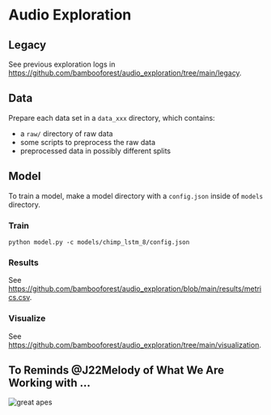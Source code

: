 # Audio Exploration

## Legacy

See previous exploration logs in https://github.com/bambooforest/audio_exploration/tree/main/legacy.

## Data

Prepare each data set in a `data_xxx` directory, which contains:

- a `raw/` directory of raw data
- some scripts to preprocess the raw data
- preprocessed data in possibly different splits

## Model

To train a model, make a model directory with a `config.json` inside of `models` directory.

### Train

```
python model.py -c models/chimp_lstm_8/config.json
```

### Results

See https://github.com/bambooforest/audio_exploration/blob/main/results/metrics.csv.

### Visualize

See https://github.com/bambooforest/audio_exploration/tree/main/visualization.

## To Reminds @J22Melody of What We Are Working with ...

![great apes](https://github.com/bambooforest/audio_exploration/blob/4a45ce937df5ac3dc592d3c116250fcc6ce864ef/great_apes.png?raw=true)
